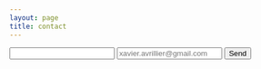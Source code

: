 ```yaml
---
layout: page
title: contact
---
```



<form action="https://formspree.io/xavier.avrillier@gmail.com"
      method="POST">
    <input type="text" name="name">
    <input type="email" name="_replyto" placeholder="xavier.avrillier@gmail.com" >
    <input type="hidden" name="_subject" value="Contact form vXav" >
    <input type="submit" value="Send">
</form> 
